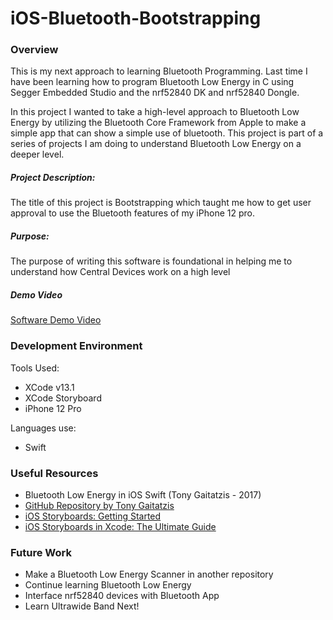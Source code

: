 # iOS-Bluetooth-Bootstrapping

### Overview

This is my next approach to learning Bluetooth Programming. Last time I have been learning how to program Bluetooth Low Energy in C using Segger Embedded Studio and the nrf52840 DK and nrf52840 Dongle.

In this project I wanted to take a high-level approach to Bluetooth Low Energy by utilizing the Bluetooth Core Framework from Apple to make a simple app that can show a simple use of bluetooth. This project is part of a series of projects I am doing to understand Bluetooth Low Energy on a deeper level.

##### Project Description:

The title of this project is Bootstrapping which taught me how to get user approval to use the Bluetooth features of my iPhone 12 pro.

##### Purpose:

The purpose of writing this software is foundational in helping me to understand how Central Devices work on a high level

##### Demo Video 

[Software Demo Video](http://youtube.link.goes.here)

### Development Environment

Tools Used:
* XCode v13.1
* XCode Storyboard
* iPhone 12 Pro

Languages use:
* Swift


### Useful Resources

* Bluetooth Low Energy in iOS Swift (Tony Gaitatzis - 2017)
* [GitHub Repository by Tony Gaitatzis](https://github.com/BluetoothLowEnergyIniOSSwift)
* [iOS Storyboards: Getting Started](https://www.raywenderlich.com/5055364-ios-storyboards-getting-started)
* [iOS Storyboards in Xcode: The Ultimate Guide](hhttps://matteomanferdini.com/ios-storyboards-xcode/)

### Future Work

* Make a Bluetooth Low Energy Scanner in another repository
* Continue learning Bluetooth Low Energy
* Interface nrf52840 devices with Bluetooth App
* Learn Ultrawide Band Next!
